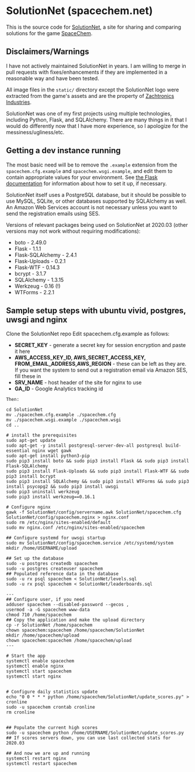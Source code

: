 # SolutionNet (spacechem.net)

This is the source code for [SolutionNet](http://spacechem.net), a site for sharing and comparing solutions for the game [SpaceChem](http://www.spacechemthegame.com).

## Disclaimers/Warnings

I have not actively maintained SolutionNet in years. I am willing to merge in pull requests with fixes/enhancements if they are implemented in a reasonable way and have been tested.

All image files in the `static/` directory except the SolutionNet logo were extracted from the game's assets and are the property of [Zachtronics Industries](http://www.zachtronics.com/).

SolutionNet was one of my first projects using multiple technologies, including Python, Flask, and SQLAlchemy. There are many things in it that I would do differently now that I have more experience, so I apologize for the messiness/ugliness/etc.

## Getting a dev instance running

The most basic need will be to remove the `.example` extension from the `spacechem.cfg.example` and `spacechem.wsgi.example`, and edit them to contain appropriate values for your environment. See [the Flask documentation](http://flask.pocoo.org/docs/) for information about how to set it up, if necessary.

SolutionNet itself uses a PostgreSQL database, but it should be possible to use MySQL, SQLite, or other databases supported by SQLAlchemy as well. An Amazon Web Services account is not necessary unless you want to send the registration emails using SES.

Versions of relevant packages being used on SolutionNet at 2020.03 (other versions may not work without requiring modifications):

* boto - 2.49.0 
* Flask - 1.1.1
* Flask-SQLAlchemy - 2.4.1
* Flask-Uploads - 0.2.1
* Flask-WTF - 0.14.3
* bcrypt - 3.1.7
* SQLAlchemy - 1.3.15
* Werkzeug - 0.16 (!)
* WTForms - 2.2.1

## Sample setup steps with ubuntu vivid, postgres, uwsgi and nginx
Clone the SolutionNet repo
Edit spacechem.cfg.example as follows: 

  - **SECRET_KEY** - generate a secret key for session encryption and paste it here
  - **AWS_ACCESS_KEY_ID, AWS_SECRET_ACCESS_KEY, FROM_EMAIL_ADDRESS,AWS_REGION** - these can be left as they are. If you want the system to send out a registration email via Amazon SES, fill these in
  - **SRV_NAME** - host header of the site for nginx to use
  - **GA_ID** - Google Analytics tracking id

```
Then:

cd SolutionNet
mv ./spacechem.cfg.example ./spacechem.cfg
mv ./spacechem.wsgi.example ./spacechem.wsgi
cd ..

# install the prerequisites
sudo apt-get update
sudo apt-get -y install postgresql-server-dev-all postgresql build-essential nginx wget gawk
sudo apt-get install python3-pip
sudo pip3 install boto && sudo pip3 install Flask && sudo pip3 install Flask-SQLAlchemy 
sudo pip3 install Flask-Uploads && sudo pip3 install Flask-WTF && sudo pip3 install bcrypt 
sudo pip3 install SQLAlchemy && sudo pip3 install WTForms && sudo pip3 install psycopg2 && sudo pip3 install uwsgi
sudo pip3 uninstall werkzeug
sudo pip3 install werkzeug==0.16.1

# Configure nginx
gawk -f SolutionNet/config/servername.awk SolutionNet/spacechem.cfg SolutionNet/config/spacechem.nginx > nginx.conf
sudo rm /etc/nginx/sites-enabled/default
sudo mv nginx.conf /etc/nginx/sites-enabled/spacechem

## Configure systemd for uwsgi startup
sudo mv SolutionNet/config/spacechem.service /etc/systemd/system
mkdir /home/USERNAME/upload

## Set up the database
sudo -u postgres createdb spacechem
sudo -u postgres createuser spacechem
## Populated reference data in the database
sudo -u rx psql spacechem < SolutionNet/levels.sql
sudo -u rx psql spacechem < SolutionNet/leaderboards.sql

---
## Configure user, if you need
adduser spacechem --disabled-password --gecos ,
usermod -a -G spacechem www-data
chmod 710 /home/spacechem
## Copy the application and make the upload directory
cp -r SolutionNet /home/spacechem
chown spacechem:spacechem /home/spacechem/SolutionNet
mkdir /home/spacechem/upload
chown spacechem:spacechem /home/spacechem/upload
---

# Start the app
systemctl enable spacechem
systemctl enable nginx
systemctl start spacechem
systemctl start nginx


# Configure daily statistics update
echo "0 0 * * * python /home/spacechem/SolutionNet/update_scores.py" > cronline
sudo -u spacechem crontab cronline
rm cronline


## Populate the current high scores
sudo -u spacechem python /home/USERNAME/SolutionNet/update_scores.py
## If scores servers down, you can use last collected stats for 2020.03 

## And now we are up and running
systemctl restart nginx
systemctl restart spacechem
```
